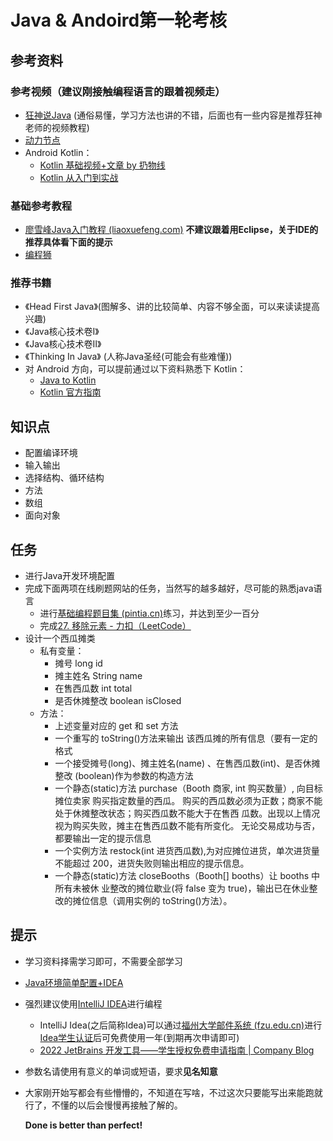 # Java & Andoird第一轮考核

## 参考资料

### 参考视频（建议刚接触编程语言的跟着视频走）

* [狂神说Java]( https://www.bilibili.com/video/BV12J41137hu?share_source=copy_web&vd_source=7d2fd3963c594f890889ebd454ef8d1c)	(通俗易懂，学习方法也讲的不错，后面也有一些内容是推荐狂神老师的视频教程)
* [动力节点](https://www.bilibili.com/video/BV1Rx411876f?share_source=copy_web&vd_source=7d2fd3963c594f890889ebd454ef8d1c)
* Android Kotlin：
  * [Kotlin 基础视频+文章 by 扔物线](https://rengwuxian.com/kotlin-basic-1/)
  * [Kotlin 从入门到实战](https://www.bilibili.com/video/BV1bZ4y1N7my)

### 基础参考教程

* [廖雪峰Java入门教程 (liaoxuefeng.com)](https://www.liaoxuefeng.com/wiki/1252599548343744) **不建议跟着用Eclipse，关于IDE的推荐具体看下面的提示**
* [编程狮](https://www.w3cschool.cn/java/)

### 推荐书籍

* 《Head First Java》(图解多、讲的比较简单、内容不够全面，可以来读读提高兴趣)
* 《Java核心技术卷Ⅰ》
* 《Java核心技术卷Ⅱ》
* 《Thinking In Java》 (人称Java圣经(可能会有些难懂))
* 对 Android 方向，可以提前通过以下资料熟悉下 Kotlin：
  * [Java to Kotlin](https://github.com/MindorksOpenSource/from-java-to-kotlin)
  * [Kotlin 官方指南](https://www.kotlincn.net/docs/reference/basic-syntax.html)



## 知识点

* 配置编译环境
* 输入输出
* 选择结构、循环结构
* 方法
* 数组
* 面向对象

## 任务

* 进行Java开发环境配置
* 完成下面两项在线刷题网站的任务，当然写的越多越好，尽可能的熟悉java语言
  * 进行[基础编程题目集 (pintia.cn)](https://pintia.cn/problem-sets/14/exam/problems/type/7)练习，并达到至少一百分
  * 完成[27. 移除元素 - 力扣（LeetCode）](https://leetcode.cn/problems/remove-element/)
* 设计一个西瓜摊类
  * 私有变量： 
    * 摊号 long id
    * 摊主姓名 String name
    * 在售西瓜数 int total
    * 是否休摊整改 boolean isClosed
  * 方法：
    * 上述变量对应的 get 和 set 方法
    * 一个重写的 toString()方法来输出 该西瓜摊的所有信息（要有一定的格式
    * 一个接受摊号(long)、摊主姓名(name) 、在售西瓜数(int)、是否休摊整改 (boolean)作为参数的构造方法
    * 一个静态(static)方法 purchase（Booth 商家, int 购买数量）, 向目标摊位卖家 购买指定数量的西瓜。 购买的西瓜数必须为正数；商家不能处于休摊整改状态；购买西瓜数不能大于在售西 瓜数。出现以上情况视为购买失败，摊主在售西瓜数不能有所变化。 无论交易成功与否，都要输出一定的提示信息
    * 一个实例方法 restock(int 进货西瓜数),为对应摊位进货，单次进货量不能超过 200，进货失败则输出相应的提示信息。 
    * 一个静态(static)方法 closeBooths（Booth[] booths）让 booths 中所有未被休 业整改的摊位歇业(将 false 变为 true)，输出已在休业整改的摊位信息（调用实例的 toString()方法）。

## 提示

* 学习资料择需学习即可，不需要全部学习

* [ Java环境简单配置+IDEA](https://blog.csdn.net/qq_33215972/article/details/73693140)

* 强烈建议使用[IntelliJ IDEA](https://www.jetbrains.com/zh-cn/idea/)进行编程

  * IntelliJ Idea(之后简称Idea)可以通过[福州大学邮件系统 (fzu.edu.cn)](https://fzu.edu.cn/coremail/index.jsp)进行[Idea学生认证](https://www.jetbrains.com/shop/eform/students/)后可免费使用一年(到期再次申请即可)
  * [2022 JetBrains 开发工具——学生授权免费申请指南 | Company Blog](https://blog.jetbrains.com/zh-hans/blog/2022/08/24/2022-jetbrains-student-program/)

* 参数名请使用有意义的单词或短语，要求**见名知意**

* 大家刚开始写都会有些懵懵的，不知道在写啥，不过这次只要能写出来能跑就行了，不懂的以后会慢慢再接触了解的。

  **Done is better than perfect!**
